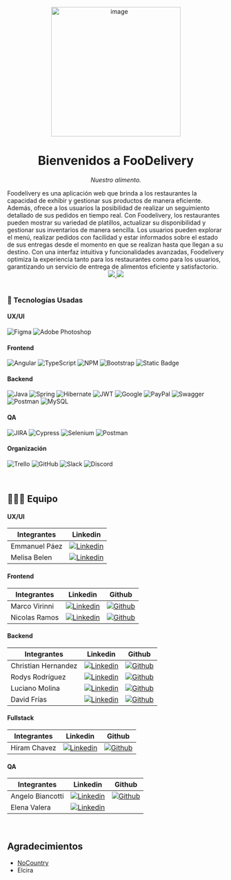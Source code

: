 <p align="center">
<img src="https://i.ibb.co/ZRQ6bCD/image.png" alt="image" border="0" height="300px"/>
</p>
<h1 align="center">
Bienvenidos a FooDelivery
</h1>
<p align="center">
<i>Nuestro alimento.</i>
</p>
Foodelivery es una aplicación web que brinda a los restaurantes la capacidad de exhibir y gestionar sus productos de manera eficiente. Además, ofrece a los usuarios la posibilidad de realizar un seguimiento detallado de sus pedidos en tiempo real. Con Foodelivery, los restaurantes pueden mostrar su variedad de platillos, actualizar su disponibilidad y gestionar sus inventarios de manera sencilla. Los usuarios pueden explorar el menú, realizar pedidos con facilidad y estar informados sobre el estado de sus entregas desde el momento en que se realizan hasta que llegan a su destino. Con una interfaz intuitiva y funcionalidades avanzadas, Foodelivery optimiza la experiencia tanto para los restaurantes como para los usuarios, garantizando un servicio de entrega de alimentos eficiente y satisfactorio.

<div align='center'>
   <a href="https://foodeliveries-7bfb7717acda.herokuapp.com/" target="_blank">
      <img src="https://img.shields.io/badge/VER_DEMO-EE9B01?style=for-the-badge&logo=heroku&logoColor=purple"/>
  </a>
   <a href="https://foodelivery-d2d7a5204308.herokuapp.com/swagger-ui/index.html" target="_blank">
      <img  src="https://img.shields.io/badge/VER_API-EE9B01?style=for-the-badge&logo=heroku&logoColor=purple"/>
  </a>
</div>

<br/>

### 🔧 Tecnologías Usadas

#### UX/UI
![Figma](https://img.shields.io/badge/Figma-F24E1E?style=for-the-badge&logo=figma&logoColor=white)
![Adobe Photoshop](https://img.shields.io/badge/Adobe%20Photoshop-31A8FF?style=for-the-badge&logo=adobe%20photoshop&logoColor=white)

#### Frontend
![Angular](https://img.shields.io/badge/angular-%23DD0031.svg?style=for-the-badge&logo=angular&logoColor=white)
![TypeScript](https://img.shields.io/badge/typescript-%23007ACC.svg?style=for-the-badge&logo=typescript&logoColor=white)
![NPM](https://img.shields.io/badge/npm-CB3837?style=for-the-badge&logo=npm&logoColor=white) 
![Bootstrap](https://img.shields.io/badge/bootstrap-%238511FA.svg?style=for-the-badge&logo=bootstrap&logoColor=white)
![Static Badge](https://img.shields.io/badge/PRIMENG-243AFF?style=for-the-badge)


#### Backend
![Java](https://img.shields.io/badge/java-%23ED8B00.svg?style=for-the-badge&logo=openjdk&logoColor=white)
![Spring](https://img.shields.io/badge/spring-%236DB33F.svg?style=for-the-badge&logo=spring&logoColor=white)
![Hibernate](https://img.shields.io/badge/Hibernate-59666C?style=for-the-badge&logo=Hibernate&logoColor=white)
![JWT](https://img.shields.io/badge/JWT-black?style=for-the-badge&logo=JSON%20web%20tokens)
![Google](https://img.shields.io/badge/google-4285F4?style=for-the-badge&logo=google&logoColor=white)
![PayPal](https://img.shields.io/badge/PayPal-00457C?style=for-the-badge&logo=paypal&logoColor=white)
![Swagger](https://img.shields.io/badge/-Swagger-%23Clojure?style=for-the-badge&logo=swagger&logoColor=white)
![Postman](https://img.shields.io/badge/Postman-FF6C37?style=for-the-badge&logo=postman&logoColor=white)
![MySQL](https://img.shields.io/badge/mysql-%2300f.svg?style=for-the-badge&logo=mysql&logoColor=white)

#### QA
![JIRA](https://img.shields.io/badge/Jira-0052CC?style=for-the-badge&logo=Jira&logoColor=white) ![Cypress](https://img.shields.io/badge/Cypress-17202C?style=for-the-badge&logo=cypress&logoColor=white) ![Selenium](https://img.shields.io/badge/Selenium-43B02A?style=for-the-badge&logo=Selenium&logoColor=white) ![Postman](https://img.shields.io/badge/Postman-FF6C37?style=for-the-badge&logo=Postman&logoColor=white)

#### Organización
![Trello](https://img.shields.io/badge/Trello-0052CC?style=for-the-badge&logo=trello&logoColor=white) 
![GitHub](https://img.shields.io/badge/github-%23121011.svg?style=for-the-badge&logo=github&logoColor=white)
![Slack](https://img.shields.io/badge/Slack-4A154B?style=for-the-badge&logo=slack&logoColor=white)
![Discord](https://img.shields.io/badge/Discord-5865F2?style=for-the-badge&logo=discord&logoColor=white)
<br/>

<br/>

## 👨🏽‍💻 Equipo 
#### UX/UI

| Integrantes| Linkedin |
| ------------ | ------------ |
| Emmanuel Páez | [![Linkedin](    https://img.shields.io/badge/LinkedIn-0077B5?style=for-the-badge&logo=linkedin&logoColor=white)](https://www.linkedin.com/in/emmanuel-páez-620692215)  |
| Melisa Belen |  [![Linkedin](    https://img.shields.io/badge/LinkedIn-0077B5?style=for-the-badge&logo=linkedin&logoColor=white)](https://www.linkedin.com/in/melisa-belen-diaz-nieto/)|

#### Frontend
| Integrantes | Linkedin | Github |
| ------------ | ------------ | ------------ |
| Marco Virinni |[![Linkedin](    https://img.shields.io/badge/LinkedIn-0077B5?style=for-the-badge&logo=linkedin&logoColor=white)](https://www.linkedin.com/in/marco-virinni/)  | [![Github](https://img.shields.io/badge/GitHub-100000?style=for-the-badge&logo=github&logoColor=white)](https://github.com/alanapolitana)|
| Nicolas Ramos | [![Linkedin](    https://img.shields.io/badge/LinkedIn-0077B5?style=for-the-badge&logo=linkedin&logoColor=white)](https://www.linkedin.com/in/dario-nicolas-ramos)  | [![Github](https://img.shields.io/badge/GitHub-100000?style=for-the-badge&logo=github&logoColor=white)](https://github.com/nicoramo2s)
 
#### Backend
| Integrantes | Linkedin | Github |
| ------------ | ------------ | ------------ |
| Christian Hernandez |[![Linkedin](    https://img.shields.io/badge/LinkedIn-0077B5?style=for-the-badge&logo=linkedin&logoColor=white)](https://www.linkedin.com/in/christianhernandezalt/) | [![Github](https://img.shields.io/badge/GitHub-100000?style=for-the-badge&logo=github&logoColor=white)](https://github.com/ChristianHedz) |  
| Rodys Rodríguez |[![Linkedin](    https://img.shields.io/badge/LinkedIn-0077B5?style=for-the-badge&logo=linkedin&logoColor=white)](https://www.linkedin.com/in/rodys-rodriguez?) |[![Github](https://img.shields.io/badge/GitHub-100000?style=for-the-badge&logo=github&logoColor=white)](http://github.com/rodys2003)  |
| Luciano Molina | [![Linkedin](    https://img.shields.io/badge/LinkedIn-0077B5?style=for-the-badge&logo=linkedin&logoColor=white)](https://www.linkedin.com/in/luciano-molina-/) |[![Github](https://img.shields.io/badge/GitHub-100000?style=for-the-badge&logo=github&logoColor=white)](https://github.com/Luciano-A1) |
| David Frías | [![Linkedin](    https://img.shields.io/badge/LinkedIn-0077B5?style=for-the-badge&logo=linkedin&logoColor=white)](http://www.linkedin.com/in/david-frias-ruiz) |[![Github](https://img.shields.io/badge/GitHub-100000?style=for-the-badge&logo=github&logoColor=white)](https://github.com/Adavidfr) |

#### Fullstack
| Integrantes | Linkedin | Github |
| ------------ | ------------ | ------------ |
| Hiram Chavez | [![Linkedin](    https://img.shields.io/badge/LinkedIn-0077B5?style=for-the-badge&logo=linkedin&logoColor=white)](https://www.linkedin.com/in/hiram-chavez-24126831/)  | [![Github](https://img.shields.io/badge/GitHub-100000?style=for-the-badge&logo=github&logoColor=white)](https://github.com/JustLearningMX)|
  
#### QA
| Integrantes | Linkedin | Github |
| ------------ | ------------ | ------------ |
| Angelo Biancotti |[![Linkedin](    https://img.shields.io/badge/LinkedIn-0077B5?style=for-the-badge&logo=linkedin&logoColor=white)](https://www.linkedin.com/in/angelobiancotti/) | [![Github](https://img.shields.io/badge/GitHub-100000?style=for-the-badge&logo=github&logoColor=white)](https://github.com/AngeloBiancotti)  |
| Elena Valera |[![Linkedin](    https://img.shields.io/badge/LinkedIn-0077B5?style=for-the-badge&logo=linkedin&logoColor=white)](https://www.linkedin.com/in/elena-valera/) | 

<br/>

## Agradecimientos

- [NoCountry](https://www.nocountry.tech/)
- Elcira 
